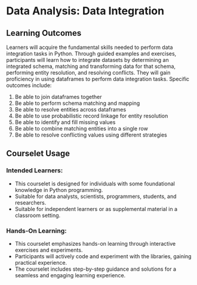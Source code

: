 # Data Analysis: Data Integration

## Learning Outcomes

Learners will acquire the fundamental skills needed to perform data integration tasks in Python. Through guided examples and exercises, participants will learn how to integrate datasets by determining an integrated schema, matching and transforming data for that schema, performing entity resolution, and resolving conflicts. They will gain proficiency in using dataframes to perform data integration tasks. Specific outcomes include:

1. Be able to join dataframes together
2. Be able to perform schema matching and mapping
3. Be able to resolve entities across dataframes
4. Be able to use probabilistic record linkage for entity resolution
5. Be able to identify and fill missing values
6. Be able to combine matching entities into a single row
7. Be able to resolve conflicting values using different strategies

## Courselet Usage

### Intended Learners:

- This courselet is designed for individuals with some foundational knowledge in Python programming.
- Suitable for data analysts, scientists, programmers, students, and researchers.
- Suitable for independent learners or as supplemental material in a classroom setting.

### Hands-On Learning:

- This courselet emphasizes hands-on learning through interactive exercises and experiments.
- Participants will actively code and experiment with the libraries, gaining practical experience.
- The courselet includes step-by-step guidance and solutions for a seamless and engaging learning experience.